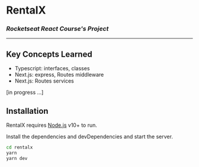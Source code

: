 # RentalX

### _Rocketseat React Course's Project_

---

## Key Concepts Learned

- Typescript: interfaces, classes
- Next.js: express, Routes middleware
- Next.js: Routes services

[in progress ...]

## Installation

RentalX requires [Node.js](https://nodejs.org/) v10+ to run.

Install the dependencies and devDependencies and start the server.

```sh
cd rentalx
yarn
yarn dev
```